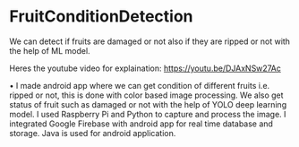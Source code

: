 # FruitConditionDetection
We can detect if fruits are damaged or not also if they are ripped or not with the help of ML model. 

Heres the youtube video for explaination:
https://youtu.be/DJAxNSw27Ac

•	I made android app where we can get condition of different fruits i.e. ripped or not, 
this is done with color based image processing. 
We also get status of fruit such as damaged or not with the help of YOLO deep learning model. 
I used Raspberry Pi and Python to capture and process the image. 
I integrated Google Firebase with android app for real time database and storage. 
Java is used for android application.
